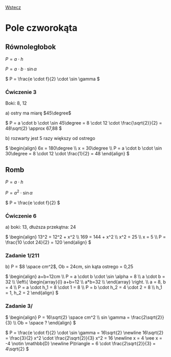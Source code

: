 [Wstecz](../matematyka.md)

# Pole czworokąta

## Równoległobok

$`
P = a \cdot h
`$

$`
P = a \cdot b \cdot \sin \alpha
`$

$`
P = \frac{e \cdot f}{2} \cdot \sin \gamma
`$

### Ćwiczenie 3

Boki: 8, 12

a\) ostry ma miarę $`45\degree`$

$`
P = a \cdot b \cdot \sin 45\degree = 8 \cdot 12 \cdot \frac{\sqrt{2}}{2} = 48\sqrt{2} \approx 67,88 
`$

b\) rozwarty jest 5 razy większy od ostrego

$`
\begin{align}
6x = 180\degree \\
x = 30\degree \\
P = a \cdot b \cdot \sin 30\degree = 8 \cdot 12 \cdot \frac{1}{2} = 48
\end{align}
`$

## Romb

$`
P = a \cdot h
`$

$`
P = a^2 \cdot \sin \alpha
`$

$`
P = \frac{e \cdot f}{2}
`$

### Ćwiczenie 6

a\) boki: 13, dłuższa przekątna: 24

$`
\begin{align}
13^2 = 12^2 + x^2 \\
169 = 144 + x^2 \\
x^2 = 25 \\
x = 5 \\
P = \frac{10 \cdot 24}{2} = 120
\end{align}
`$

### Zadanie 1/211

b\) P = $`8 \space cm^2`$, Ob = 24cm, sin kąta ostrego = 0,25

$`
\begin{align}
a+b=12cm \\
P = a \cdot b \cdot \sin \alpha = 8 \\
a \cdot b = 32 \\
\left\{ \begin{array}{l}
a+b=12 \\
a*b=32 \\
\end{array} \right. \\
a = 8, b = 4 \\
P = a \cdot h_1 = 8 \cdot 1 = 8 \\
P = b \cdot h_2 = 4 \cdot 2 = 8 \\
h_1 = 1, h_2 = 2
\end{align}
`$

### Zadanie 3/

$`
\begin{align}
P = 16\sqrt{2} \space cm^2 \\
sin \gamma = \frac{2\sqrt{2}}{3} \\
Ob = \space ?
\end{align}
`$

$`
P = \frac{e \cdot f}{2} \cdot \sin \gamma = 16\sqrt{2} \newline
16\sqrt{2} = \frac{3}{2} x^2 \cdot \frac{2\sqrt{2}}{3} x^2 = 16 \newline
x = 4 \vee x = -4 \notin \mathbb{D} \newline
P\triangle = 6 \cdot \frac{2\sqrt{2}}{3} = 4\sqrt{2}
`$
